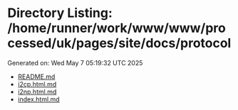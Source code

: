 # Directory Listing: /home/runner/work/www/www/processed/uk/pages/site/docs/protocol
Generated on: Wed May  7 05:19:32 UTC 2025

- [README.md](README.md)
- [i2cp.html.md](i2cp.html.md)
- [i2np.html.md](i2np.html.md)
- [index.html.md](index.html.md)
